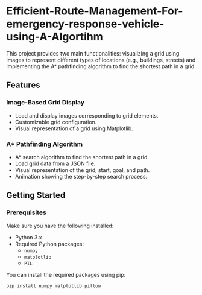 # Efficient-Route-Management-For-emergency-response-vehicle-using-A-Algortihm


This project provides two main functionalities: visualizing a grid using images to represent different types of locations (e.g., buildings, streets) and implementing the A* pathfinding algorithm to find the shortest path in a grid. 

## Features

### Image-Based Grid Display
- Load and display images corresponding to grid elements.
- Customizable grid configuration.
- Visual representation of a grid using Matplotlib.

### A* Pathfinding Algorithm
- A* search algorithm to find the shortest path in a grid.
- Load grid data from a JSON file.
- Visual representation of the grid, start, goal, and path.
- Animation showing the step-by-step search process.

## Getting Started

### Prerequisites

Make sure you have the following installed:

- Python 3.x
- Required Python packages:
  - `numpy`
  - `matplotlib`
  - `PIL`

You can install the required packages using pip:

```bash
pip install numpy matplotlib pillow
